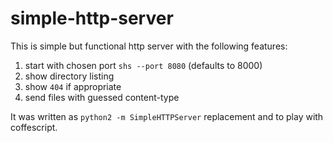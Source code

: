simple-http-server
==================
This is simple but functional http server with the following features:

1. start with chosen port `shs --port 8080` (defaults to 8000)
2. show directory listing
3. show `404` if appropriate
4. send files with guessed content-type

It was written as `python2 -m SimpleHTTPServer` replacement and to play with
coffescript.
